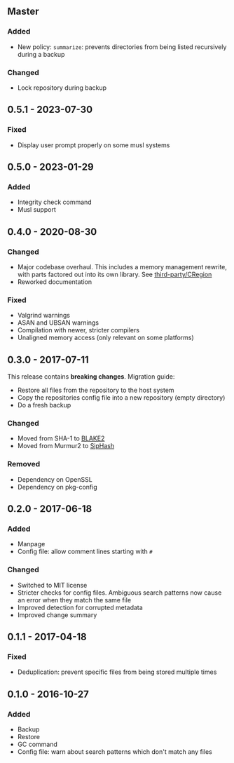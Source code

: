 ## Master

### Added

* New policy: `summarize`: prevents directories from being listed
  recursively during a backup

### Changed

* Lock repository during backup

## 0.5.1 - 2023-07-30

### Fixed

* Display user prompt properly on some musl systems

## 0.5.0 - 2023-01-29

### Added

* Integrity check command
* Musl support

## 0.4.0 - 2020-08-30

### Changed

* Major codebase overhaul. This includes a memory management rewrite, with
  parts factored out into its own library. See
  [third-party/CRegion](third-party/CRegion/README.md)
* Reworked documentation

### Fixed

* Valgrind warnings
* ASAN and UBSAN warnings
* Compilation with newer, stricter compilers
* Unaligned memory access (only relevant on some platforms)

## 0.3.0 - 2017-07-11

This release contains **breaking changes**. Migration guide:

* Restore all files from the repository to the host system
* Copy the repositories config file into a new repository (empty directory)
* Do a fresh backup

### Changed

* Moved from SHA-1 to [BLAKE2](https://www.blake2.net)
* Moved from Murmur2 to [SipHash](https://github.com/veorq/SipHash)

### Removed

* Dependency on OpenSSL
* Dependency on pkg-config

## 0.2.0 - 2017-06-18

### Added

* Manpage
* Config file: allow comment lines starting with `#`

### Changed

* Switched to MIT license
* Stricter checks for config files. Ambiguous search patterns now cause an
  error when they match the same file
* Improved detection for corrupted metadata
* Improved change summary

## 0.1.1 - 2017-04-18

### Fixed

* Deduplication: prevent specific files from being stored multiple times

## 0.1.0 - 2016-10-27

### Added

* Backup
* Restore
* GC command
* Config file: warn about search patterns which don't match any files
